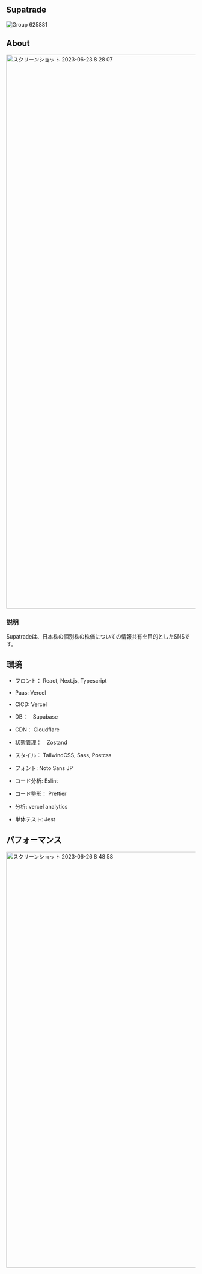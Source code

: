 ## Supatrade
![Group 625881](https://github.com/kuroro-31/Supatrade/assets/34049491/ce2d4f41-682e-47f8-bf58-cefb8fc95c11)

## About
<img width="1470" alt="スクリーンショット 2023-06-23 8 28 07" src="https://github.com/kuroro-31/Supatrade/assets/34049491/7763b689-e9a4-4933-a017-897accb28b6c">

### 説明
Supatradeは、日本株の個別株の株価についての情報共有を目的としたSNSです。

## 環境
- フロント： 
React, Next.js, Typescript
- Paas: Vercel
- CICD: Vercel
- DB：　Supabase
- CDN： Cloudflare
- 状態管理：　Zostand
- スタイル： TailwindCSS, Sass, Postcss
- フォント: Noto Sans JP
- コード分析: Eslint
- コード整形： Prettier

- 分析: vercel analytics
- 単体テスト: Jest

## パフォーマンス
<img width="1104" alt="スクリーンショット 2023-06-26 8 48 58" src="https://github.com/kuroro-31/Supatrade/assets/34049491/5e31f060-d076-49e6-ad97-cb5b8ad1ba24">
